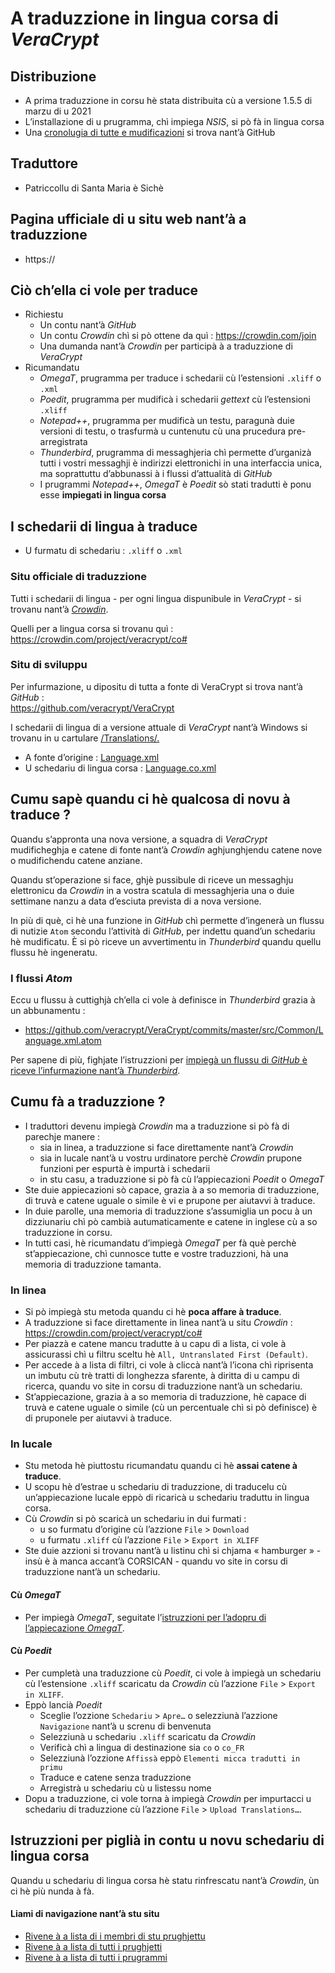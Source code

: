 # A traduzzione in lingua corsa di _VeraCrypt_

## Distribuzione
- A prima traduzzione in corsu hè stata distribuita cù a versione 1.5.5 di marzu di u 2021
- L’installazione di u prugramma, chì impiega _NSIS_, si pò fà in lingua corsa
- Una [cronolugia di tutte e mudificazioni](https://github.com/veracrypt/VeraCrypt/commits/master/Translations/Language.co.xml) si trova nant’à GitHub

## Traduttore
- Patriccollu di Santa Maria è Sichè

## Pagina ufficiale di u situ web nant’à a traduzzione
- https://

## Ciò ch’ella ci vole per traduce
- Richiestu
  - Un contu nant’à _GitHub_
  - Un contu _Crowdin_ chì si pò ottene da quì : https://crowdin.com/join
  - Una dumanda nant’à _Crowdin_ per participà à a traduzzione di _VeraCrypt_
- Ricumandatu
  - _OmegaT_, prugramma per traduce i schedarii cù l’estensioni `.xliff` o `.xml`
  - _Poedit_, prugramma per mudificà i schedarii _gettext_ cù l’estensioni `.xliff`
  - _Notepad++_, prugramma per mudificà un testu, paragunà duie versioni di testu, o trasfurmà u cuntenutu cù una prucedura pre-arregistrata
  - _Thunderbird_, prugramma di messaghjeria chì permette d’urganizà tutti i vostri messaghji è indirizzi elettronichi in una interfaccia unica, ma soprattuttu d’abbunassi à i flussi d’attualità di _GitHub_
  - I prugrammi _Notepad++_, _OmegaT_ è _Poedit_ sò stati tradutti è ponu esse **impiegati in lingua corsa**

## I schedarii di lingua à traduce

- U furmatu di schedariu : `.xliff` o `.xml`

### Situ officiale di traduzzione

Tutti i schedarii di lingua - per ogni lingua dispunibule in _VeraCrypt_ - si trovanu nant’à [_Crowdin_](https://crowdin.com/project/veracrypt).

Quelli per a lingua corsa si trovanu quì : https://crowdin.com/project/veracrypt/co#

### Situ di sviluppu

Per infurmazione, u dipositu di tutta a fonte di VeraCrypt si trova nant’à _GitHub_ :  
   https://github.com/veracrypt/VeraCrypt

I schedarii di lingua di a versione attuale di _VeraCrypt_ nant’à Windows si trovanu in u cartulare [/Translations/.](https://github.com/veracrypt/VeraCrypt/tree/master/Translations)

- A fonte d’origine : [Language.xml](https://github.com/veracrypt/VeraCrypt/blob/master/src/Common/Language.xml)
- U schedariu di lingua corsa : [Language.co.xml](https://github.com/veracrypt/VeraCrypt/blob/master/Translations/Language.co.xml)

## Cumu sapè quandu ci hè qualcosa di novu à traduce ?

Quandu s’appronta una nova versione, a squadra di _VeraCrypt_ mudificheghja e catene di fonte nant’à _Crowdin_ aghjunghjendu catene nove o mudifichendu catene anziane.  

Quandu st’operazione si face, ghjè pussibule di riceve un messaghju elettronicu da _Crowdin_ in a vostra scatula di messaghjeria una o duie settimane nanzu a data d’esciuta prevista di a nova versione.  

In più di què, ci hè una funzione in _GitHub_ chì permette d’ingenerà un flussu di nutizie `Atom` secondu l’attività di _GitHub_, per indettu quand’un schedariu hè mudificatu. È si pò riceve un avvertimentu in _Thunderbird_ quandu quellu flussu hè ingeneratu.
  
### I flussi _Atom_

Eccu u flussu à cuttighjà ch’ella ci vole à definisce in _Thunderbird_ grazia à un abbunamentu : 
- https://github.com/veracrypt/VeraCrypt/commits/master/src/Common/Language.xml.atom
  
Per sapene di più, fighjate l’istruzzioni per [impiegà un flussu di _GitHub_ è riceve l’infurmazione nant’à _Thunderbird_](../../Flussu%20di%20nutizie.md).

## Cumu fà a traduzzione ?

- I traduttori devenu impiegà _Crowdin_ ma a traduzzione si pò fà di parechje manere :
  - sia in linea, a traduzzione si face direttamente nant’à _Crowdin_
  - sia in lucale nant’à u vostru urdinatore perchè _Crowdin_ prupone funzioni per espurtà è impurtà i schedarii
  - in stu casu, a traduzzione si pò fà cù l’appiecazioni _Poedit_ o _OmegaT_
- Ste duie appiecazioni sò capace, grazia à a so memoria di traduzzione, di truvà e catene uguale o simile è vi e prupone per aiutavvi à traduce.
- In duie parolle, una memoria di traduzzione s’assumiglia un pocu à un dizziunariu chì pò cambià autumaticamente e catene in inglese cù a so traduzzione in corsu.
- In tutti casi, hè ricumandatu d’impiegà _OmegaT_ per fà què perchè st’appiecazione, chì cunnosce tutte e vostre traduzzioni, hà una memoria di traduzzione tamanta.

### In linea
- Si pò impiegà stu metoda quandu ci hè __poca affare à traduce__.
- A traduzzione si face direttamente in linea nant’à u situ _Crowdin_ :  
  https://crowdin.com/project/veracrypt/co#
- Per piazzà e catene mancu tradutte à u capu di a lista, ci vole à assicurassi chì u filtru sceltu hè `All, Untranslated First (Default)`.
- Per accede à a lista di filtri, ci vole à cliccà nant’à l’icona chì riprisenta un imbutu cù trè tratti di longhezza sfarente, à diritta di u campu di ricerca, quandu vo site in corsu di traduzzione nant’à un schedariu.
- St’appiecazione, grazia à a so memoria di traduzzione, hè capace di truvà e catene uguale o simile (cù un percentuale chì si pò definisce) è di pruponele per aiutavvi à traduce.

### In lucale
- Stu metoda hè piuttostu ricumandatu quandu ci hè __assai catene à traduce__.
- U scopu hè d’estrae u schedariu di traduzzione, di traducelu cù un’appiecazione lucale eppò di ricaricà u schedariu traduttu in lingua corsa.
- Cù _Crowdin_ si pò scaricà un schedariu in dui furmati :
  - u so furmatu d’origine cù l’azzione `File` > `Download`
  - u furmatu `.xliff` cù l’azzione `File` > `Export in XLIFF`
- Ste duie azzioni si trovanu nant’à u listinu chì si chjama « hamburger » - insù è à manca accant’à CORSICAN - quandu vo site in corsu di traduzzione nant’à un schedariu.
#### Cù _OmegaT_
  - Per impiegà _OmegaT_, seguitate l’[istruzzioni per l’adopru di l’appiecazione _OmegaT_](OmegaT.md).
#### Cù _Poedit_
  - Per cumpletà una traduzzione cù _Poedit_, ci vole à impiegà un schedariu cù l’estensione `.xliff` scaricatu da _Crowdin_ cù l’azzione `File` > `Export in XLIFF`.
  - Eppò lancià _Poedit_
    - Sceglie l’ozzione `Schedariu` > `Apre…` o selezziunà l’azzione `Navigazione` nant’à u screnu di benvenuta
    - Selezziunà u schedariu `.xliff` scaricatu da _Crowdin_
    - Verificà chì a lingua di destinazione sia `co` o `co_FR`
    - Selezziunà l’ozzione `Affissà` eppò `Elementi micca tradutti in primu`
    - Traduce e catene senza traduzzione
    - Arregistrà u schedariu cù u listessu nome
- Dopu a traduzzione, ci vole torna à impiegà _Crowdin_ per impurtacci u schedariu di traduzzione cù l’azzione `File` > `Upload Translations…`.

## Istruzzioni per piglià in contu u novu schedariu di lingua corsa

Quandu u schedariu di lingua corsa hè statu rinfrescatu nant’à _Crowdin_, ùn ci hè più nunda à fà.

#### Liami di navigazione nant’à stu situ
- [Rivene à a lista di i membri di stu prughjettu](./)
- [Rivene à a lista di tutti i prughjetti](../)
- [Rivene à a lista di tutti i prugrammi](../../../../#readme)
